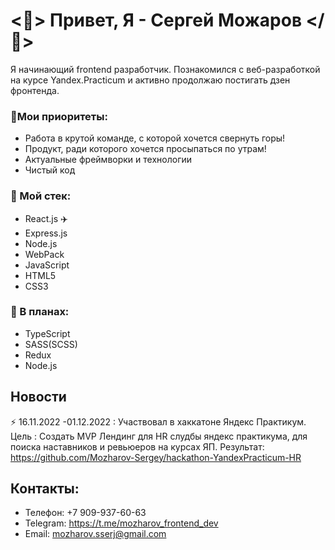 # <👋> Привет, Я - Сергей Можаров </👋>

Я начинающий frontend разработчик. Познакомился с веб-разработкой
на курсе Yandex.Practicum и активно продолжаю постигать дзен фронтенда.

### 💪Мои приоритеты:
- Работа в крутой команде, с которой хочется свернуть горы!
- Продукт, ради которого хочется просыпаться по утрам!
- Актуальные фреймворки и технологии
- Чистый код

 ### 🚀 Мой стек:
- React.js ✈️
- Express.js
- Node.js
- WebPack
- JavaScript
- HTML5
- CSS3

### 🎯 В планах:
- TypeScript
- SASS(SCSS)
- Redux
- Node.js


## Новости
⚡ 16.11.2022 -01.12.2022 : Участвовал в хаккатоне Яндекс Практикум. Цель : Создать MVP Лендинг для HR слудбы яндекс практикума, для поиска наставников и ревьюеров на курсах ЯП.
Результат: https://github.com/Mozharov-Sergey/hackathon-YandexPracticum-HR

## Контакты:
- Телефон: +7 909-937-60-63<br>
- Telegram: https://t.me/mozharov_frontend_dev<br>
- Email: mozharov.sserj@gmail.com



